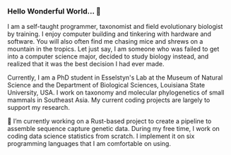 ### Hello Wonderful World... 👋

<!--
**hhandika/hhandika** is a ✨ _special_ ✨ repository because its `README.md` (this file) appears on your GitHub profile.

Here are some ideas to get you started:

- 🔭 I’m currently working on ...
- 🌱 I’m currently learning ...
- 👯 I’m looking to collaborate on ...
- 🤔 I’m looking for help with ...
- 💬 Ask me about ...
- 📫 How to reach me: ...
- 😄 Pronouns: ...
- ⚡ Fun fact: ...
-->
I am a self-taught programmer, taxonomist and field evolutionary biologist by training. I enjoy computer building and tinkering with hardware and software. You will also often find me chasing mice and shrews on a mountain in the tropics. Let just say, I am someone who was failed to get into a computer science major, decided to study biology instead, and realized that it was the best decision I had ever made.

Currently, I am a PhD student in Esselstyn's Lab at the Museum of Natural Science and the Department of Biological Sciences, Louisiana State University, USA. I work on taxonomy and molecular phylogenetics of small mammals in Southeast Asia. My current coding projects are largely to support my research.

🔭 I’m currently working on a Rust-based project to create a pipeline to assemble sequence capture genetic data. During my free time, I work on coding data science statistics from scratch. I implement it on six programming languages that I am comfortable on using.
